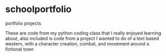 # schoolportfolio
portfolio projects

These are code from my python coding class that I really enjoyed learning about, also included is code from a project I wanted to do of a text based western, with a character creation, combat, and movement around a fictional town
